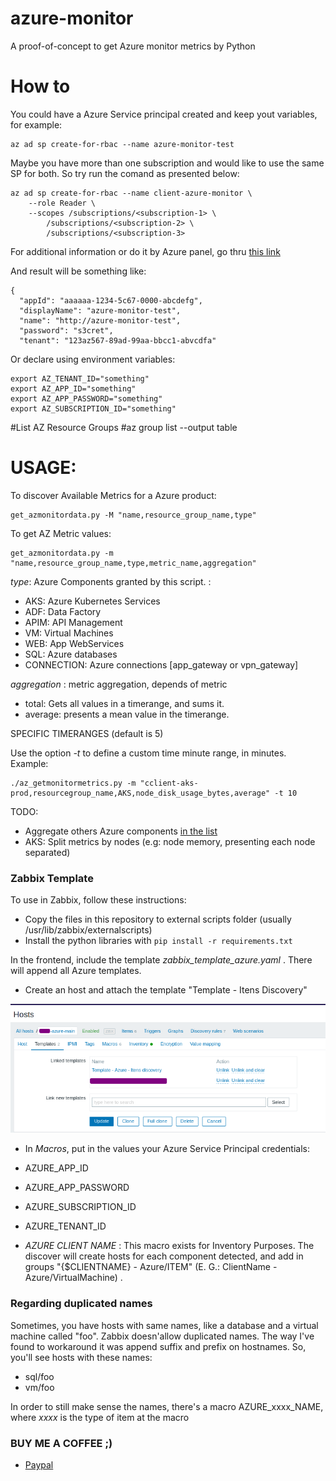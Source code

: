 # azure-monitor
A proof-of-concept to get Azure monitor metrics by Python

# How to
You could have a Azure Service principal created and keep yout variables, for example:

```
az ad sp create-for-rbac --name azure-monitor-test
```

Maybe you have more than one subscription and would like to use the same SP for both. So try run the comand as presented below:

``` 
az ad sp create-for-rbac --name client-azure-monitor \
    --role Reader \
    --scopes /subscriptions/<subscription-1> \
        /subscriptions/<subscription-2> \
        /subscriptions/<subscription-3>

```


For additional information or do it by Azure panel, go thru [this link](https://docs.microsoft.com/en-us/azure/active-directory/develop/howto-create-service-principal-portal)

And result will be something like:

```
{
  "appId": "aaaaaa-1234-5c67-0000-abcdefg",
  "displayName": "azure-monitor-test",
  "name": "http://azure-monitor-test",
  "password": "s3cret",
  "tenant": "123az567-89ad-99aa-bbcc1-abvcdfa"
```


Or declare using environment variables:

```
export AZ_TENANT_ID="something"
export AZ_APP_ID="something"
export AZ_APP_PASSWORD="something"
export AZ_SUBSCRIPTION_ID="something"
```

#List AZ Resource Groups
#az group list --output table


# USAGE:

To discover Available Metrics for a Azure product:
```
get_azmonitordata.py -M "name,resource_group_name,type"
```

To get AZ Metric values:
```
get_azmonitordata.py -m "name,resource_group_name,type,metric_name,aggregation"
``` 

_type_: Azure Components granted by this script. :

* AKS: Azure Kubernetes Services
* ADF: Data Factory
* APIM: API Management
* VM: Virtual Machines
* WEB: App WebServices
* SQL: Azure databases
* CONNECTION: Azure connections [app_gateway or vpn_gateway]



_aggregation_ : metric aggregation, depends of metric

* total: Gets all values in a timerange, and sums it.
* average: presents a mean value in the timerange.

SPECIFIC TIMERANGES (default is 5)

Use the  option _-t_ to define a custom time minute range, in minutes. Example:

```
./az_getmonitormetrics.py -m "cclient-aks-prod,resourcegroup_name,AKS,node_disk_usage_bytes,average" -t 10
```


TODO:

* Aggregate others Azure components [in the list](https://docs.microsoft.com/pt-br/azure/azure-monitor/essentials/metrics-supported)
* AKS: Split metrics by nodes (e.g: node memory, presenting each node separated)



### Zabbix Template ###

To use in Zabbix, follow these instructions:

- Copy the files in this repository to external scripts folder (usually /usr/lib/zabbix/externalscripts)
- Install the python libraries with `pip install -r requirements.txt`

In the frontend, include the template _zabbix_template_azure.yaml_ . There will append all Azure templates.


- Create an host and attach the template "Template - Itens Discovery"

![Screenshot](img/template_client.png)


- In *Macros*, put in the values your Azure Service Principal credentials:

* AZURE_APP_ID 
* AZURE_APP_PASSWORD
* AZURE_SUBSCRIPTION_ID
* AZURE_TENANT_ID

* *AZURE CLIENT NAME* : This macro exists for Inventory Purposes. The discover will create hosts for each component detected, and add in groups "{$CLIENTNAME} - Azure/ITEM" (E. G.: ClientName - Azure/VirtualMachine) .

### Regarding duplicated names ###

Sometimes, you have hosts with same names, like a database and a virtual machine called "foo". Zabbix doesn'allow duplicated names. 
The way I've found to workaround it was append suffix and prefix on hostnames. So, you'll see hosts with these names:

* sql/foo
* vm/foo

In order to still make sense the names, there's a macro AZURE_xxxx_NAME, where _xxxx_  is the type of item at the macro


### BUY ME A COFFEE ;) 


* [Paypal](https://www.paypal.com/cgi-bin/webscr?cmd=_donations&business=29JLND674CAGY&currency_code=BRL)
